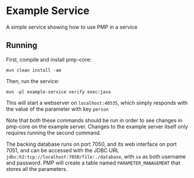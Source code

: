 # Example Service

A simple service showing how to use PMP in a service

## Running

First, compile and install pmp-core:

```shell
mvn clean install -am
```

Then, run the service:

```shell
mvn -pl example-service verify exec:java
```

This will start a webserver on `localhost:40535`, which simply responds with the value of the parameter with key `person`

Note that _both_ these commands should be run in order to see changes in pmp-core on the example server.
Changes to the example server itself only requires running the second command.

The backing database runs on port 7050, and its web interface on port 7051, and can be accessed with the JDBC URL
`jdbc:h2:tcp://localhost:7050/file:./database`, with `sa` as both username and password.
PMP will create a table named `PARAMETER_MANAGEMENT` that stores all the parameters.
